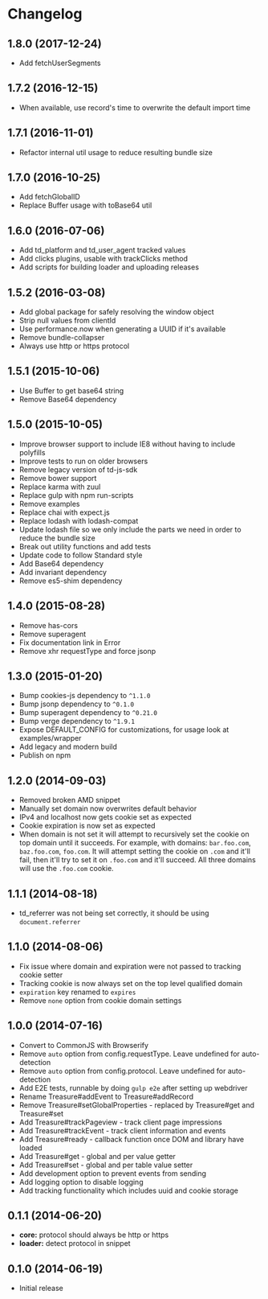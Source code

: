 # Changelog

## 1.8.0 (2017-12-24)
* Add fetchUserSegments

## 1.7.2 (2016-12-15)

* When available, use record's time to overwrite the default import time

## 1.7.1 (2016-11-01)

* Refactor internal util usage to reduce resulting bundle size

## 1.7.0 (2016-10-25)

* Add fetchGlobalID
* Replace Buffer usage with toBase64 util

## 1.6.0 (2016-07-06)

* Add td_platform and td_user_agent tracked values
* Add clicks plugins, usable with trackClicks method
* Add scripts for building loader and uploading releases

## 1.5.2 (2016-03-08)

* Add global package for safely resolving the window object
* Strip null values from clientId
* Use performance.now when generating a UUID if it's available
* Remove bundle-collapser
* Always use http or https protocol

## 1.5.1 (2015-10-06)

* Use Buffer to get base64 string
* Remove Base64 dependency

## 1.5.0 (2015-10-05)

* Improve browser support to include IE8 without having to include polyfills
* Improve tests to run on older browsers
* Remove legacy version of td-js-sdk
* Remove bower support
* Replace karma with zuul
* Replace gulp with npm run-scripts
* Remove examples
* Replace chai with expect.js
* Replace lodash with lodash-compat
* Update lodash file so we only include the parts we need in order to reduce the bundle size
* Break out utility functions and add tests
* Update code to follow Standard style
* Add Base64 dependency
* Add invariant dependency
* Remove es5-shim dependency

## 1.4.0 (2015-08-28)

* Remove has-cors
* Remove superagent
* Fix documentation link in Error
* Remove xhr requestType and force jsonp

## 1.3.0 (2015-01-20)

* Bump cookies-js dependency to `^1.1.0`
* Bump jsonp dependency to `^0.1.0`
* Bump superagent dependency to `^0.21.0`
* Bump verge dependency to `^1.9.1`
* Expose DEFAULT_CONFIG for customizations, for usage look at examples/wrapper
* Add legacy and modern build
* Publish on npm

## 1.2.0 (2014-09-03)

* Removed broken AMD snippet
* Manually set domain now overwrites default behavior
* IPv4 and localhost now gets cookie set as expected
* Cookie expiration is now set as expected
* When domain is not set it will attempt to recursively set the cookie on top domain until it succeeds. For example, with domains: `bar.foo.com`, `baz.foo.com`, `foo.com`. It will attempt setting the cookie on `.com` and it'll fail, then it'll try to set it on `.foo.com` and it'll succeed. All three domains will use the `.foo.com` cookie.

## 1.1.1 (2014-08-18)

* td_referrer was not being set correctly, it should be using `document.referrer`

## 1.1.0 (2014-08-06)

* Fix issue where domain and expiration were not passed to tracking cookie setter
* Tracking cookie is now always set on the top level qualified domain
* `expiration` key renamed to `expires`
* Remove `none` option from cookie domain settings

## 1.0.0 (2014-07-16)

* Convert to CommonJS with Browserify
* Remove `auto` option from config.requestType. Leave undefined for auto-detection
* Remove `auto` option from config.protocol. Leave undefined for auto-detection
* Add E2E tests, runnable by doing `gulp e2e` after setting up webdriver
* Rename Treasure#addEvent to Treasure#addRecord
* Remove Treasure#setGlobalProperties - replaced by Treasure#get and Treasure#set
* Add Treasure#trackPageview - track client page impressions
* Add Treasure#trackEvent - track client information and events
* Add Treasure#ready - callback function once DOM and library have loaded
* Add Treasure#get - global and per value getter
* Add Treasure#set - global and per table value setter
* Add development option to prevent events from sending
* Add logging option to disable logging
* Add tracking functionality which includes uuid and cookie storage

## 0.1.1 (2014-06-20)

* **core:** protocol should always be http or https
* **loader:** detect protocol in snippet

## 0.1.0 (2014-06-19)

* Initial release
